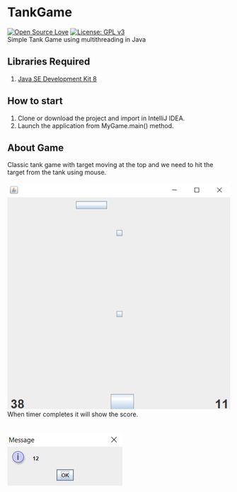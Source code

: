 # TankGame
[![Open Source Love](https://badges.frapsoft.com/os/v1/open-source.svg?v=103)](https://github.com/ellerbrock/open-source-badges/)
[![License: GPL v3](https://img.shields.io/badge/License-GPLv3-blue.svg)](https://www.gnu.org/licenses/gpl-3.0)<br>
Simple Tank Game using multithreading in Java

## Libraries Required
1. [Java SE Development Kit 8](https://www.oracle.com/technetwork/java/javase/downloads/jdk8-downloads-2133151.html)

## How to start
1. Clone or download the project and import in IntelliJ IDEA.
2. Launch the application from MyGame.main() method.

## About Game
Classic tank game with target moving at the top and we need to hit the target from the tank using mouse.
<br><br>![alt txt](https://github.com/ashu12chi/TankGame/blob/master/Game.png)<br>
When timer completes it will show the score.
<br><br><br>![alt txt](https://github.com/ashu12chi/TankGame/blob/master/Score.png)
